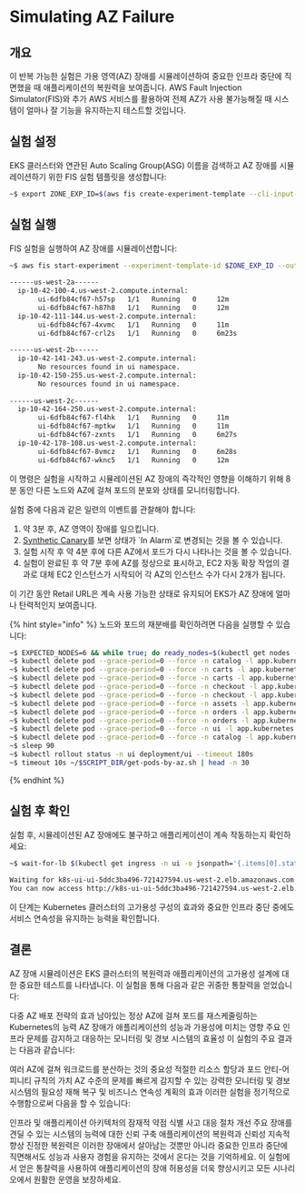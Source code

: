 # Simulating AZ Failure

## 개요&#x20;

이 반복 가능한 실험은 가용 영역(AZ) 장애를 시뮬레이션하여 중요한 인프라 중단에 직면했을 때 애플리케이션의 복원력을 보여줍니다. AWS Fault Injection Simulator(FIS)와 추가 AWS 서비스를 활용하여 전체 AZ가 사용 불가능해질 때 시스템이 얼마나 잘 기능을 유지하는지 테스트할 것입니다.

## 실험 설정&#x20;

EKS 클러스터와 연관된 Auto Scaling Group(ASG) 이름을 검색하고 AZ 장애를 시뮬레이션하기 위한 FIS 실험 템플릿을 생성합니다:

```bash
~$ export ZONE_EXP_ID=$(aws fis create-experiment-template --cli-input-json '{"description":"publicdocument-azfailure","targets":{},"actions":{"azfailure":{"actionId":"aws:ssm:start-automation-execution","parameters":{"documentArn":"arn:aws:ssm:us-west-2::document/AWSResilienceHub-SimulateAzOutageInAsgTest_2020-07-23","documentParameters":"{\"AutoScalingGroupName\":\"'$ASG_NAME'\",\"CanaryAlarmName\":\"eks-workshop-canary-alarm\",\"AutomationAssumeRole\":\"'$FIS_ROLE_ARN'\",\"IsRollback\":\"false\",\"TestDurationInMinutes\":\"2\"}","maxDuration":"PT6M"}}},"stopConditions":[{"source":"none"}],"roleArn":"'$FIS_ROLE_ARN'","tags":{"ExperimentSuffix":"'$RANDOM_SUFFIX'"}}' --output json | jq -r '.experimentTemplate.id')
```

## 실험 실행&#x20;

FIS 실험을 실행하여 AZ 장애를 시뮬레이션합니다:

```bash
~$ aws fis start-experiment --experiment-template-id $ZONE_EXP_ID --output json && timeout --preserve-status 480s ~/$SCRIPT_DIR/get-pods-by-az.sh
 
------us-west-2a------
  ip-10-42-100-4.us-west-2.compute.internal:
       ui-6dfb84cf67-h57sp   1/1   Running   0     12m
       ui-6dfb84cf67-h87h8   1/1   Running   0     12m
  ip-10-42-111-144.us-west-2.compute.internal:
       ui-6dfb84cf67-4xvmc   1/1   Running   0     11m
       ui-6dfb84cf67-crl2s   1/1   Running   0     6m23s
 
------us-west-2b------
  ip-10-42-141-243.us-west-2.compute.internal:
       No resources found in ui namespace.
  ip-10-42-150-255.us-west-2.compute.internal:
       No resources found in ui namespace.
 
------us-west-2c------
  ip-10-42-164-250.us-west-2.compute.internal:
       ui-6dfb84cf67-fl4hk   1/1   Running   0     11m
       ui-6dfb84cf67-mptkw   1/1   Running   0     11m
       ui-6dfb84cf67-zxnts   1/1   Running   0     6m27s
  ip-10-42-178-108.us-west-2.compute.internal:
       ui-6dfb84cf67-8vmcz   1/1   Running   0     6m28s
       ui-6dfb84cf67-wknc5   1/1   Running   0     12m
```

이 명령은 실험을 시작하고 시뮬레이션된 AZ 장애의 즉각적인 영향을 이해하기 위해 8분 동안 다른 노드와 AZ에 걸쳐 포드의 분포와 상태를 모니터링합니다.

실험 중에 다음과 같은 일련의 이벤트를 관찰해야 합니다:

1. 약 3분 후, AZ 영역이 장애를 일으킵니다.&#x20;
2. [Synthetic Canary](https://console.aws.amazon.com/cloudwatch/home?region=us-west-2#alarmsV2:alarm/eks-workshop-canary-alarm?\~\(alarmStateFilter\~'ALARM\))를 보면 상태가 `In Alarm`로 변경되는 것을 볼 수 있습니다.&#x20;
3. 실험 시작 후 약 4분 후에 다른 AZ에서 포드가 다시 나타나는 것을 볼 수 있습니다.&#x20;
4. 실험이 완료된 후 약 7분 후에 AZ를 정상으로 표시하고, EC2 자동 확장 작업의 결과로 대체 EC2 인스턴스가 시작되어 각 AZ의 인스턴스 수가 다시 2개가 됩니다.&#x20;

이 기간 동안 Retail URL은 계속 사용 가능한 상태로 유지되어 EKS가 AZ 장애에 얼마나 탄력적인지 보여줍니다.

{% hint style="info" %}
노드와 포드의 재분배를 확인하려면 다음을 실행할 수 있습니다:

```bash
~$ EXPECTED_NODES=6 && while true; do ready_nodes=$(kubectl get nodes --no-headers | grep " Ready" | wc -l); if [ "$ready_nodes" -eq "$EXPECTED_NODES" ]; then echo "All $EXPECTED_NODES expected nodes are ready."; echo "Listing the ready nodes:"; kubectl get nodes | grep " Ready"; break; else echo "Waiting for all $EXPECTED_NODES nodes to be ready... (Currently $ready_nodes are ready)"; sleep 10; fi; done
~$ kubectl delete pod --grace-period=0 --force -n catalog -l app.kubernetes.io/component=mysql
~$ kubectl delete pod --grace-period=0 --force -n carts -l app.kubernetes.io/component=service
~$ kubectl delete pod --grace-period=0 --force -n carts -l app.kubernetes.io/component=dynamodb
~$ kubectl delete pod --grace-period=0 --force -n checkout -l app.kubernetes.io/component=service
~$ kubectl delete pod --grace-period=0 --force -n checkout -l app.kubernetes.io/component=redis
~$ kubectl delete pod --grace-period=0 --force -n assets -l app.kubernetes.io/component=service
~$ kubectl delete pod --grace-period=0 --force -n orders -l app.kubernetes.io/component=service
~$ kubectl delete pod --grace-period=0 --force -n orders -l app.kubernetes.io/component=mysql
~$ kubectl delete pod --grace-period=0 --force -n ui -l app.kubernetes.io/component=service
~$ kubectl delete pod --grace-period=0 --force -n catalog -l app.kubernetes.io/component=service
~$ sleep 90
~$ kubectl rollout status -n ui deployment/ui --timeout 180s
~$ timeout 10s ~/$SCRIPT_DIR/get-pods-by-az.sh | head -n 30
```
{% endhint %}

## 실험 후 확인&#x20;

실험 후, 시뮬레이션된 AZ 장애에도 불구하고 애플리케이션이 계속 작동하는지 확인하세요:

```bash
~$ wait-for-lb $(kubectl get ingress -n ui -o jsonpath='{.items[0].status.loadBalancer.ingress[0].hostname}')
 
Waiting for k8s-ui-ui-5ddc3ba496-721427594.us-west-2.elb.amazonaws.com...
You can now access http://k8s-ui-ui-5ddc3ba496-721427594.us-west-2.elb.amazonaws.com
```

이 단계는 Kubernetes 클러스터의 고가용성 구성의 효과와 중요한 인프라 중단 중에도 서비스 연속성을 유지하는 능력을 확인합니다.

## 결론&#x20;

AZ 장애 시뮬레이션은 EKS 클러스터의 복원력과 애플리케이션의 고가용성 설계에 대한 중요한 테스트를 나타냅니다. 이 실험을 통해 다음과 같은 귀중한 통찰력을 얻었습니다:

다중 AZ 배포 전략의 효과 남아있는 정상 AZ에 걸쳐 포드를 재스케줄링하는 Kubernetes의 능력 AZ 장애가 애플리케이션의 성능과 가용성에 미치는 영향 주요 인프라 문제를 감지하고 대응하는 모니터링 및 경보 시스템의 효율성 이 실험의 주요 결과는 다음과 같습니다:

여러 AZ에 걸쳐 워크로드를 분산하는 것의 중요성 적절한 리소스 할당과 포드 안티-어피니티 규칙의 가치 AZ 수준의 문제를 빠르게 감지할 수 있는 강력한 모니터링 및 경보 시스템의 필요성 재해 복구 및 비즈니스 연속성 계획의 효과 이러한 실험을 정기적으로 수행함으로써 다음을 할 수 있습니다:

인프라 및 애플리케이션 아키텍처의 잠재적 약점 식별 사고 대응 절차 개선 주요 장애를 견딜 수 있는 시스템의 능력에 대한 신뢰 구축 애플리케이션의 복원력과 신뢰성 지속적 향상 진정한 복원력은 이러한 장애에서 살아남는 것뿐만 아니라 중요한 인프라 중단에 직면해서도 성능과 사용자 경험을 유지하는 것에서 온다는 것을 기억하세요. 이 실험에서 얻은 통찰력을 사용하여 애플리케이션의 장애 허용성을 더욱 향상시키고 모든 시나리오에서 원활한 운영을 보장하세요.
